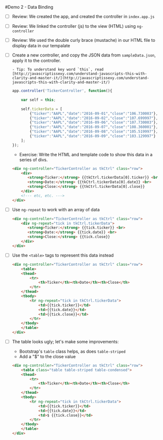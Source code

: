 #Demo 2 - Data Binding

  - [ ] Review: We created the app, and created the controller in `index.app.js`
  
  - [ ] Review: We linked the controller (js) to the view (HTML) using `ng-controller`
  
  - [ ] Review: We used the double curly brace (mustache) in our HTML file to display data in our tempalate
  
  - [ ] Create a new controller, and copy the JSON data from `sampleData.json`, 
        apply it to the controller.
        
        - Tip: To understand key word `this`, read [http://javascriptissexy.com/understand-javascripts-this-with-clarity-and-master-it/](http://javascriptissexy.com/understand-javascripts-this-with-clarity-and-master-it/)
  
    ```js
    app.controller('TickerController', function(){
   
        var self = this;
                        
        self.tickerData = [
            {"ticker":"AAPL","date":"2016-09-01","close":"106.730003"},
            {"ticker":"AAPL","date":"2016-09-02","close":"107.699997"},
            {"ticker":"AAPL","date":"2016-09-06","close":"107.730003"},
            {"ticker":"AAPL","date":"2016-09-07","close":"108.360001"},
            {"ticker":"AAPL","date":"2016-09-08","close":"105.519997"},
            {"ticker":"AAPL","date":"2016-09-09","close":"103.129997"}
        ];
    });
    ```

     - Exercise: Write the HTML and template code to show this data in a series of divs.
     
     ```html
     <div ng-controller="TickerController as tkCtrl" class="row">
         <div>
            <strong>Ticker:</strong> {{tkCtrl.tickerData[0].ticker}} <br>
            <strong>Date:</strong> {{tkCtrl.tickerData[0].date}} <br>
            <strong>Close:</strong> {{tkCtrl.tickerData[0].close}}
         </div>
         <!--- etc, etc. --->
     </div>
     ```

  - [ ] Use `ng-repeat` to work with an array of data
  
      ```html
      <div ng-controller="TickerController as tkCtrl" class="row">
          <div ng-repeat="tick in tkCtrl.tickerData">
             <strong>Ticker:</strong> {{tick.ticker}} <br>
             <strong>Date:</strong> {{tick.date}} <br>
             <strong>Close:</strong> {{tick.close}}
          </div>
      </div>
      ```
  
  - [ ] Use the `<table>` tags to represent this data instead
  
	```html
    <div ng-controller="TickerController as tkCtrl" class="row">
        <table>
        <thead>
            <tr>
                <th>Ticker</th><th>Date</th><th>Close</th>
            </tr>
        </thead>
        <tbody>
            <tr ng-repeat="tick in tkCtrl.tickerData">
                <td>{{tick.ticker}}</td>
                <td>{{tick.date}}</td>
                <td>{{tick.close}}</td>
            </tr>
        </tbody>
        </table>
    </div>
    ```

  - [ ] The table looks ugly; let's make some improvements:
  
    - Bootstrap's `table` class helps, as does `table-striped`
    - Add a "$" to the close value
  
	```html
    <div ng-controller="TickerController as tkCtrl" class="row">
        <table class="table table-striped table-condensed">
        <thead>
            <tr>
                <th>Ticker</th><th>Date</th><th>Close</th>
            </tr>
        </thead>
        <tbody>
            <tr ng-repeat="tick in tkCtrl.tickerData">
                <td>{{tick.ticker}}</td>
                <td>{{tick.date}}</td>
                <td>$ {{tick.close}}</td>
            </tr>
        </tbody>
        </table>
    </div>
    ```
    

    

	

